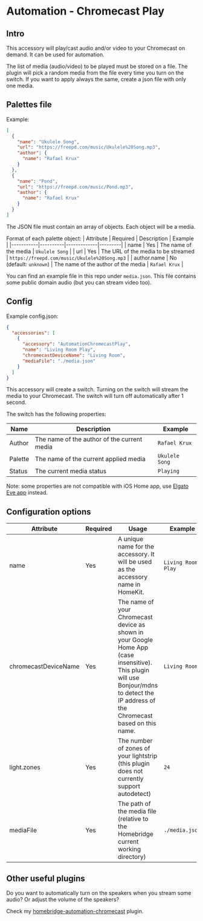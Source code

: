 
# Automation - Chromecast Play  

## Intro
This accessory will play/cast audio and/or video to your Chromecast on demand. It can be used for automation.

The list of media (audio/video) to be played must be stored on a file. The plugin will pick a random media from the file every time you turn on the switch. If you want to apply always the same, create a json file with only one media.

## Palettes file

Example:

```json
[
  {
    "name": "Ukulele Song",
    "url": "https://freepd.com/music/Ukulele%20Song.mp3",
    "author": {
      "name": "Rafael Krux"
    }
  },
  {
    "name": "Pond",
    "url": "https://freepd.com/music/Pond.mp3",
    "author": {
      "name": "Rafael Krux"
    }
  }
]
```

The JSON file must contain an array of objects. Each object will be a media.

Format of each palette object:
| Attribute | Required | Description | Example |
|-----------|----------|-------------|---------|
| name | Yes | The name of the media | `Ukulele Song` |
| url | Yes | The URL of the media to be streamed | `https://freepd.com/music/Ukulele%20Song.mp3` |
| author.name | No (default: `unknown`) | The name of the author of the media | `Rafael Krux` |

You can find an example file in this repo under `media.json`. This file contains some public domain audio (but you can stream video too). 


## Config
  
Example config.json:  
  
```json
{
  "accessories": [
    {
      "accessory": "AutomationChromecastPlay",
      "name": "Living Room Play",
      "chromecastDeviceName": "Living Room",
      "mediaFile": "./media.json"
    }
  ]
}
```

This accessory will create a switch. Turning on the switch will stream the media to your Chromecast. The switch will turn off automatically after 1 second.

The switch has the following properties:

| Name | Description | Example |
|------|-------------|---------|
| Author | The name of the author of the current media | `Rafael Krux` |
| Palette |The name of the current applied media | `Ukulele Song` |
| Status |The current media status | `Playing` |

Note: some properties are not compatible with iOS Home app, use [Elgato Eve app](https://itunes.apple.com/us/app/elgato-eve/id917695792?mt=8) instead.
  
## Configuration options  
  
| Attribute | Required | Usage | Example |
|-----------|----------|-------|---------|
| name | Yes | A unique name for the accessory. It will be used as the accessory name in HomeKit. | `Living Room Play` |
| chromecastDeviceName | Yes | The name of your Chromecast device as shown in your Google Home App (case insensitive). This plugin will use Bonjour/mdns to detect the IP address of the Chromecast based on this name. | `Living Room` |
| light.zones | Yes | The number of zones of your lightstrip (this plugin does not currently support autodetect) | `24` |
| mediaFile | Yes | The path of the media file (relative to the Homebridge current working directory) | `./media.json` |

## Other useful plugins
Do you want to automatically turn on the speakers when you stream some audio? Or adjust the volume of the speakers?

Check my [homebridge-automation-chromecast](https://github.com/paolotremadio/homebridge-automation-chromecast) plugin.